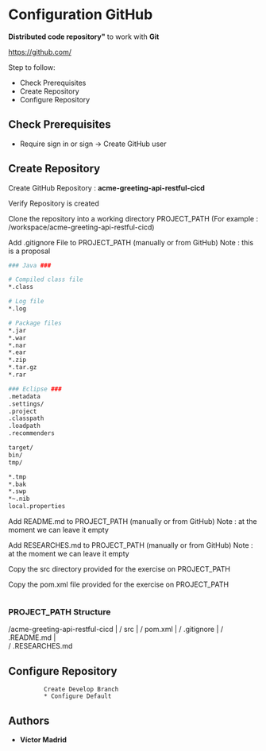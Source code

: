 # Configuration GitHub

**Distributed code repository"** to work with **Git**

https://github.com/

Step to follow:

* Check Prerequisites
* Create Repository
* Configure Repository


## Check Prerequisites

* Require sign in or sign -> Create GitHub user


## Create Repository

Create GitHub Repository : **acme-greeting-api-restful-cicd**

Verify Repository is created

Clone the repository into a working directory PROJECT_PATH (For example : /workspace/acme-greeting-api-restful-cicd)

Add .gitignore File to PROJECT_PATH (manually or from GitHub)
Note : this is a proposal

``` bash
### Java ###

# Compiled class file
*.class

# Log file
*.log

# Package files
*.jar
*.war
*.nar
*.ear
*.zip
*.tar.gz
*.rar

### Eclipse ###
.metadata
.settings/
.project
.classpath
.loadpath
.recommenders

target/
bin/
tmp/

*.tmp
*.bak
*.swp
*~.nib
local.properties
```

Add README.md to PROJECT_PATH (manually or from GitHub)
Note : at the moment we can leave it empty

Add RESEARCHES.md to PROJECT_PATH (manually or from GitHub)
Note : at the moment we can leave it empty

Copy the src directory provided for the exercise on PROJECT_PATH

Copy the pom.xml file provided for the exercise on PROJECT_PATH

```bash

```

### PROJECT_PATH Structure

/acme-greeting-api-restful-cicd
              |
              / src
              |
              / pom.xml
              |
              / .gitignore
              |
              / .README.md
              |              
              / .RESEARCHES.md


## Configure Repository

              Create Develop Branch
              * Configure Default


## Authors

* **Víctor Madrid**
